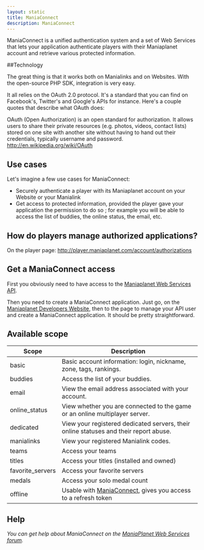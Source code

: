 ```yaml
---
layout: static
title: ManiaConnect
description: ManiaConnect
---
```


ManiaConnect is a unified authentication system and a set of Web Services that lets your application authenticate players with their Maniaplanet account and retrieve various protected information.

##Technology

The great thing is that it works both on Manialinks and on Websites. With the open-source PHP SDK, integration is very easy.

It all relies on the OAuth 2.0 protocol. It's a standard that you can find on Facebook's, Twitter's and Google's APIs for instance. Here's a couple quotes that describe what OAuth does:

OAuth (Open Authorization) is an open standard for authorization. It allows users to share their private resources (e.g. photos, videos, contact lists) stored on one site with another site without having to hand out their credentials, typically username and password.  <http://en.wikipedia.org/wiki/OAuth>

## Use cases

Let's imagine a few use cases for ManiaConnect:

* Securely authenticate a player with its Maniaplanet account on your Website or your Manialink
* Get access to protected information, provided the player gave your application the permission to do so ; for example you will be able to access the list of buddies, the online status, the email, etc. 


## How do players manage authorized applications?

On the player page: <http://player.maniaplanet.com/account/authorizations>

## Get a ManiaConnect access

First you obviously need to have access to the [Maniaplanet Web Services API](ws.html).

Then you need to create a ManiaConnect application. Just go, on the [Maniaplanet Developers Website](https://player.maniaplanet.com/webservices), then to the page to manage your API user and create a ManiaConnect application. It should be pretty straightforward. 

## Available scope

Scope				| Description
--------------------| ----------------------------------------------------------------------------------------
basic 				| Basic account information: login, nickname, zone, tags, rankings.
buddies 			| Access the list of your buddies.
email 				| View the email address associated with your account.
online_status 		| View whether you are connected to the game or an online multiplayer server.
dedicated 			| View your registered dedicated servers, their online statuses and their report abuse.
manialinks 			| View your registered Manialink codes.
teams 				| Access your teams
titles 				| Access your titles (installed and owned)
favorite_servers 	| Access your favorite servers 
medals				| Access your solo medal count
offline				| Usable with [ManiaConnect](maniaconnect.html), gives you access to a refresh token

## Help

*You can get help about ManiaConnect on the [ManiaPlanet Web Services forum](http://forum.maniaplanet.com/viewforum.php?f=282).*